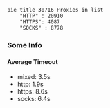 
```mermaid
pie title 30716 Proxies in list
    "HTTP" : 20910
    "HTTPS": 4087
    "SOCKS" : 8778
```

### Some Info
#### Average Timeout

- mixed: 3.5s
- http: 1.9s
- https: 8.6s
- socks: 6.4s